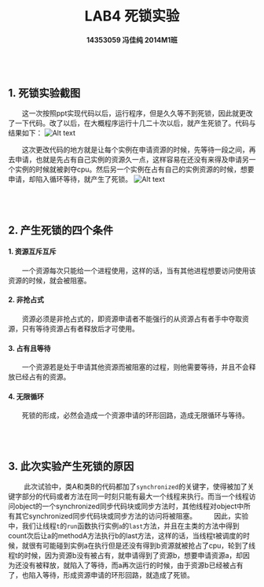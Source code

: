 <h1 style="text-align:center"> LAB4 死锁实验 </h1>
<h4 style="text-align:center"> 14353059 冯佳纯 2014M1班 </h4>

<br> </br>
##  1.  死锁实验截图

&emsp;&emsp;这一次按照ppt实现代码以后，运行程序，但是久久等不到死锁，因此就更改了一下代码。改了以后，在大概程序运行十几二十次以后，就产生死锁了。代码与结果如下：
![Alt text](./result.png)

&emsp;&emsp;这次更改代码的地方就是让每个实例在申请资源的时候，先等待一段之间，再去申请，也就是先占有自己实例的资源久一点，这样容易在还没有来得及申请另一个实例的时候就被剥夺cpu。然后另一个实例在占有自己的实例资源的时候，想要申请，却陷入循环等待，就产生了死锁。
![Alt text](./code.png)



<br><br>
## 2. 产生死锁的四个条件
####  1. 资源互斥互斥
&emsp;&emsp;一个资源每次只能给一个进程使用，这样的话，当有其他进程想要访问使用该资源的时候，就会被阻塞。
#### 2. 非抢占式
&emsp;&emsp;资源必须是非抢占式的，即资源申请者不能强行的从资源占有者手中夺取资源，只有等待资源占有者释放后才可使用。 
####  3. 占有且等待
&emsp;&emsp;一个资源若是处于申请其他资源而被阻塞的过程，则他需要等待，并且不会释放已经占有的资源。
####   4. 无限循环
&emsp;&emsp;死锁的形成，必然会造成一个资源申请的环形回路，造成无限循环与等待。

<br><br>

## 3. 此次实验产生死锁的原因
&emsp;&emsp; 此次试验中，类A和类B的代码都加了`synchronized`的关键字，使得被加了关键字部分的代码或者方法在同一时刻只能有最大一个线程来执行。而当一个线程访问object的一个synchronized同步代码块或同步方法时，其他线程对object中所有其它synchronized同步代码块或同步方法的访问将被阻塞。
&emsp;&emsp; 因此，实验中，我们让线程`t`的`run`函数执行实例`a`的`last`方法，并且在主类的方法中得到count次后让a的methodA方法执行b的last方法，这样的话，当线程t被调度的时候，就很有可能碰到实例a在执行但是还没有得到b资源就被抢占了cpu，轮到了线程t的时候，因为资源b没有被占有，就申请得到了资源b，想要申请资源a，却因为还没有被释放，就陷入了等待，而a再次运行的时候，由于资源b已经被占有了，也陷入等待，形成资源申请的环形回路，就造成了死锁。

